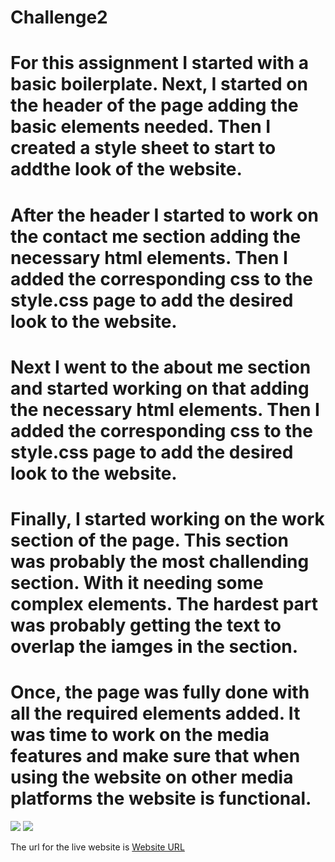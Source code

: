 # Challenge2

# For this assignment I started with a basic boilerplate. Next, I started on the header of the page adding the basic elements needed. Then I created a style sheet to start to addthe look of the website. 

# After the header I started to work on the contact me section adding the necessary html elements. Then I added the corresponding css to the style.css page to add the desired look to the website.

# Next I went to the about me section and started working on that adding the necessary html elements. Then I added the corresponding css to the style.css page to add the desired look to the website.

# Finally, I started working on the work section of the page. This section was probably the most challending section. With it needing some complex elements. The hardest part was probably getting the text to overlap the iamges in the section. 

# Once, the page was fully done with all the required elements added. It was time to work on the media features and make sure that when using the website on other media platforms the website is functional. 

<img src="challenge2/images/website1.png">
<img src="challenge2/images/website2.png">

The url for the live website is <a href="https://icohen90.github.io/Challenge2/"> Website URL</a>
